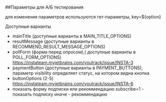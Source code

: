 ##Параметры для А/Б тестирования

для изменения параметров используются гет-параметры, key=${option}

Доступные варианты
- mainTitle (доступные варианты в MAIN_TITLE_OPTIONS)
- resultMessage (доступные варианты в RECOMMEND_RESULT_MESSAGE_OPTIONS)
- pollForm (форма перед опросом),( доступные варианты в POLL_FORM_OPTIONS)
https://instateam.myjetbrains.com/youtrack/issue/INSTA-3
- paymentButton (доступные варианты в PAYMENT_BUTTONS), параметр visibility определяет статус, на котором видна кнопка
- buttonOptions (2-5)
https://instateam.myjetbrains.com/youtrack/issue/INSTA-6
- показать форму подписки или рекоммендацию
subscribe=1 - показать подписку
иначе - рекоммендацию